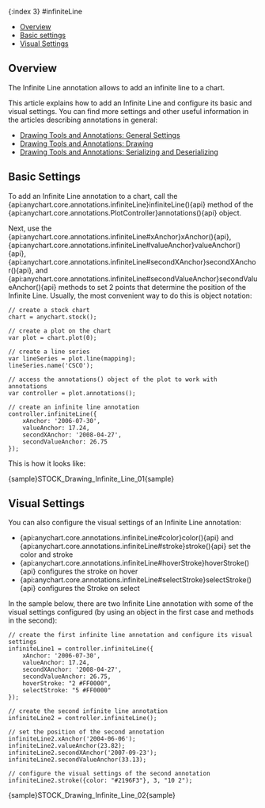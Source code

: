 {:index 3}
#infiniteLine

* [Overview](#overview)
* [Basic settings](#basic_settings)
* [Visual Settings](#visual_settings)

## Overview

The Infinite Line annotation allows to add an infinite line to a chart.

This article explains how to add an Infinite Line and configure its basic and visual settings. You can find more settings and other useful information in the articles describing annotations in general:

* [Drawing Tools and Annotations: General Settings](General_Settings)
* [Drawing Tools and Annotations: Drawing](Drawing)
* [Drawing Tools and Annotations: Serializing and Deserializing](Serializing_Deserializing)

## Basic Settings

To add an Infinite Line annotation to a chart, call the {api:anychart.core.annotations.infiniteLine}infiniteLine(){api} method of the {api:anychart.core.annotations.PlotController}annotations(){api} object.

Next, use the {api:anychart.core.annotations.infiniteLine#xAnchor}xAnchor(){api}, {api:anychart.core.annotations.infiniteLine#valueAnchor}valueAnchor(){api}, {api:anychart.core.annotations.infiniteLine#secondXAnchor}secondXAnchor(){api}, and {api:anychart.core.annotations.infiniteLine#secondValueAnchor}secondValueAnchor(){api} methods to set 2 points that determine the position of the Infinite Line. Usually, the most convenient way to do this is object notation:

```
// create a stock chart
chart = anychart.stock();

// create a plot on the chart
var plot = chart.plot(0);

// create a line series
var lineSeries = plot.line(mapping);
lineSeries.name('CSCO');

// access the annotations() object of the plot to work with annotations
var controller = plot.annotations();

// create an infinite line annotation
controller.infiniteLine({
    xAnchor: '2006-07-30',
    valueAnchor: 17.24,
    secondXAnchor: '2008-04-27',
    secondValueAnchor: 26.75
});
```

This is how it looks like:

{sample}STOCK\_Drawing\_Infinite\_Line\_01{sample}

## Visual Settings

You can also configure the visual settings of an Infinite Line annotation:

* {api:anychart.core.annotations.infiniteLine#color}color(){api} and {api:anychart.core.annotations.infiniteLine#stroke}stroke(){api} set the color and stroke
* {api:anychart.core.annotations.infiniteLine#hoverStroke}hoverStroke(){api} configures the stroke on hover
* {api:anychart.core.annotations.infiniteLine#selectStroke}selectStroke(){api} configures the Stroke on select

In the sample below, there are two Infinite Line annotation with some of the visual settings configured (by using an object in the first case and methods in the second):

```
// create the first infinite line annotation and configure its visual settings
infiniteLine1 = controller.infiniteLine({
    xAnchor: '2006-07-30',
    valueAnchor: 17.24,
    secondXAnchor: '2008-04-27',
    secondValueAnchor: 26.75,
    hoverStroke: "2 #FF0000",
    selectStroke: "5 #FF0000"
});

// create the second infinite line annotation
infiniteLine2 = controller.infiniteLine();

// set the position of the second annotation
infiniteLine2.xAnchor('2004-06-06');
infiniteLine2.valueAnchor(23.82);
infiniteLine2.secondXAnchor('2007-09-23');
infiniteLine2.secondValueAnchor(33.13);
 
// configure the visual settings of the second annotation
infiniteLine2.stroke({color: "#2196F3"}, 3, "10 2");
```

{sample}STOCK\_Drawing\_Infinite\_Line\_02{sample}